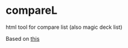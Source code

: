 # compareL
html tool for compare list (also magic deck list)

Based on [this](https://jsfiddle.net/Lithl/4momnvb1/)